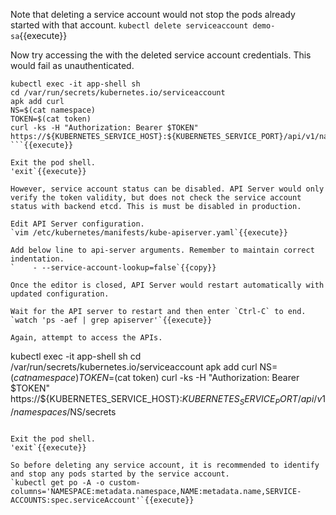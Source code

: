 
Note that deleting a service account would not stop the pods already started with that account.
`kubectl delete serviceaccount demo-sa`{{execute}}

Now try accessing the with the deleted service account credentials. This would fail as unauthenticated.
```
kubectl exec -it app-shell sh
cd /var/run/secrets/kubernetes.io/serviceaccount
apk add curl
NS=$(cat namespace)
TOKEN=$(cat token)
curl -ks -H "Authorization: Bearer $TOKEN" https://${KUBERNETES_SERVICE_HOST}:${KUBERNETES_SERVICE_PORT}/api/v1/namespaces/$NS/secrets
```{{execute}}

Exit the pod shell.
'exit`{{execute}}

However, service account status can be disabled. API Server would only verify the token validity, but does not check the service account status with backend etcd. This is must be disabled in production.

Edit API Server configuration. 
`vim /etc/kubernetes/manifests/kube-apiserver.yaml`{{execute}}

Add below line to api-server arguments. Remember to maintain correct indentation.
`    - --service-account-lookup=false`{{copy}}

Once the editor is closed, API Server would restart automatically with updated configuration. 

Wait for the API server to restart and then enter `Ctrl-C` to end.
`watch 'ps -aef | grep apiserver'`{{execute}}

Again, attempt to access the APIs.
```
kubectl exec -it app-shell sh
cd /var/run/secrets/kubernetes.io/serviceaccount
apk add curl
NS=$(cat namespace)
TOKEN=$(cat token)
curl -ks -H "Authorization: Bearer $TOKEN" https://${KUBERNETES_SERVICE_HOST}:${KUBERNETES_SERVICE_PORT}/api/v1/namespaces/$NS/secrets
```{{execute}}

Exit the pod shell.
'exit`{{execute}}

So before deleting any service account, it is recommended to identify and stop any pods started by the service account.
`kubectl get po -A -o custom-columns='NAMESPACE:metadata.namespace,NAME:metadata.name,SERVICE-ACCOUNTS:spec.serviceAccount'`{{execute}}
